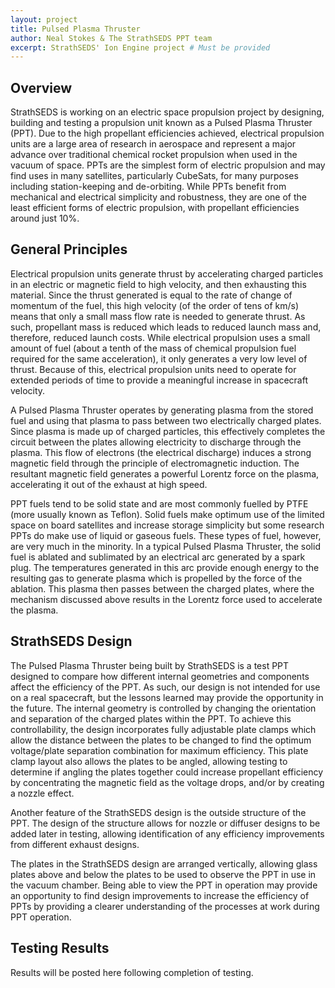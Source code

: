 ```yaml
---
layout: project
title: Pulsed Plasma Thruster
author: Neal Stokes & The StrathSEDS PPT team
excerpt: StrathSEDS' Ion Engine project # Must be provided
---
```

## Overview

StrathSEDS is working on an electric space propulsion project by designing, building and testing a propulsion unit known as a Pulsed Plasma Thruster (PPT). Due to the high propellant efficiencies achieved, electrical propulsion units are a large area of research in aerospace and represent a major advance over traditional chemical rocket propulsion when used in the vacuum of space. PPTs are the simplest form of electric propulsion and may find uses in many satellites, particularly CubeSats, for many purposes including station-keeping and de-orbiting. While PPTs benefit from mechanical and electrical simplicity and robustness, they are one of the least efficient forms of electric propulsion, with propellant efficiencies around just 10%.

## General Principles

Electrical propulsion units generate thrust by accelerating charged particles in an electric or magnetic field to high velocity, and then exhausting this material. Since the thrust generated is equal to the rate of change of momentum of the fuel, this high velocity (of the order of tens of km/s) means that only a small mass flow rate is needed to generate thrust. As such, propellant mass is reduced which leads to reduced launch mass and, therefore, reduced launch costs. While electrical propulsion uses a small amount of fuel (about a tenth of the mass of chemical propulsion fuel required for the same acceleration), it only generates a very low level of thrust. Because of this, electrical propulsion units need to operate for extended periods of time to provide a meaningful increase in spacecraft velocity.

A Pulsed Plasma Thruster operates by generating plasma from the stored fuel and using that plasma to pass between two electrically charged plates. Since plasma is made up of charged particles, this effectively completes the circuit between the plates allowing electricity to discharge through the plasma. This flow of electrons (the electrical discharge) induces a strong magnetic field through the principle of electromagnetic induction. The resultant magnetic field generates a powerful Lorentz force on the plasma, accelerating it out of the exhaust at high speed.

PPT fuels tend to be solid state and are most commonly fuelled by PTFE (more usually known as Teflon). Solid fuels make optimum use of the limited space on board satellites and increase storage simplicity but some research PPTs do make use of liquid or gaseous fuels. These types of fuel, however, are very much in the minority. In a typical Pulsed Plasma Thruster, the solid fuel is ablated and sublimated by an electrical arc generated by a spark plug. The temperatures generated in this arc provide enough energy to the resulting gas to generate plasma which is propelled by the force of the ablation. This plasma then passes between the charged plates, where the mechanism discussed above results in the Lorentz force used to accelerate the plasma.

## StrathSEDS Design

The Pulsed Plasma Thruster being built by StrathSEDS is a test PPT designed to compare how different internal geometries and components affect the efficiency of the PPT. As such, our design is not intended for use on a real spacecraft, but the lessons learned may provide the opportunity in the future. The internal geometry is controlled by changing the orientation and separation of the charged plates within the PPT. To achieve this controllability, the design incorporates fully adjustable plate clamps which allow the distance between the plates to be changed to find the optimum voltage/plate separation combination for maximum efficiency. This plate clamp layout also allows the plates to be angled, allowing testing to determine if angling the plates together could increase propellant efficiency by concentrating the magnetic field as the voltage drops, and/or by creating a nozzle effect.

Another feature of the StrathSEDS design is the outside structure of the PPT. The design of the structure allows for nozzle or diffuser designs to be added later in testing, allowing identification of any efficiency improvements from different exhaust designs.

The plates in the StrathSEDS design are arranged vertically, allowing glass plates above and below the plates to be used to observe the PPT in use in the vacuum chamber. Being able to view the PPT in operation may provide an opportunity to find design improvements to increase the efficiency of PPTs by providing a clearer understanding of the processes at work during PPT operation.

## Testing Results

Results will be posted here following completion of testing.